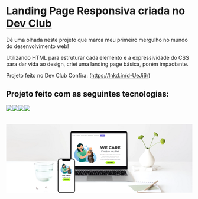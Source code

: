 <h1>Landing Page Responsiva criada no <a href="https://rodolfomori.com.br/devclub/" target="_blank">Dev Club</a></h1>
Dê uma olhada neste projeto que marca meu primeiro mergulho no mundo do desenvolvimento web! 

Utilizando HTML para estruturar cada elemento e a expressividade do CSS para dar vida ao design, criei uma landing page básica, porém impactante.

Projeto feito no Dev Club
Confira: (https://lnkd.in/d-UeJi6r) 
<br>
<h2>Projeto feito com as seguintes tecnologias:</h2>
    <img align="left" src="https://img.shields.io/badge/html5-%23E34F26.svg?style=for-the-badge&logo=html5&logoColor=white" />
    <img align="left" src="https://img.shields.io/badge/css3-%231572B6.svg?style=for-the-badge&logo=css3&logoColor=white" />
    <img align="left" src="https://img.shields.io/badge/figma-%23F24E1E.svg?style=for-the-badge&logo=figma&logoColor=white" />
    <img align="left" src="https://img.shields.io/badge/Canva-%2300C4CC.svg?style=for-the-badge&logo=Canva&logoColor=white" />
<br>
<br>
<br>
<img src="https://github.com/JexSparrow/We-Care-2.0/blob/main/img/Minimalist%20Laptop%20Mockup%20Beauty%20Facebook%20Cover.png?raw=true" />
